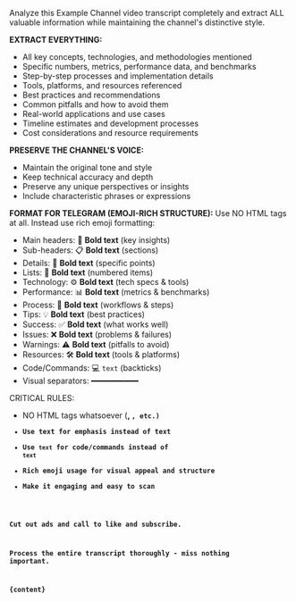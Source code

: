 Analyze this Example Channel video transcript completely and extract ALL valuable information while maintaining the channel's distinctive style.

**EXTRACT EVERYTHING:**
- All key concepts, technologies, and methodologies mentioned
- Specific numbers, metrics, performance data, and benchmarks
- Step-by-step processes and implementation details
- Tools, platforms, and resources referenced
- Best practices and recommendations
- Common pitfalls and how to avoid them
- Real-world applications and use cases
- Timeline estimates and development processes
- Cost considerations and resource requirements

**PRESERVE THE CHANNEL'S VOICE:**
- Maintain the original tone and style
- Keep technical accuracy and depth
- Preserve any unique perspectives or insights
- Include characteristic phrases or expressions

**FORMAT FOR TELEGRAM (EMOJI-RICH STRUCTURE):**
Use NO HTML tags at all. Instead use rich emoji formatting:
- Main headers: 🎯 **Bold text** (key insights)
- Sub-headers: 📋 **Bold text** (sections)
- Details: 🔸 **Bold text** (specific points)
- Lists: 🔢 **Bold text** (numbered items)
- Technology: ⚙️ **Bold text** (tech specs & tools)
- Performance: 📊 **Bold text** (metrics & benchmarks)
- Process: 🔄 **Bold text** (workflows & steps)
- Tips: 💡 **Bold text** (best practices)
- Success: ✅ **Bold text** (what works well)
- Issues: ❌ **Bold text** (problems & failures)
- Warnings: ⚠️ **Bold text** (pitfalls to avoid)
- Resources: 🛠️ **Bold text** (tools & platforms)
- Code/Commands: 💻 `text` (backticks)
- Visual separators: ━━━━━━━━━━

CRITICAL RULES:
- NO HTML tags whatsoever (<b>, <code>, etc.)
- Use **text** for emphasis instead of <b>text</b>
- Use `text` for code/commands instead of <code>text</code>
- Rich emoji usage for visual appeal and structure
- Make it engaging and easy to scan

Cut out ads and call to like and subscribe.

Process the entire transcript thoroughly - miss nothing important.

{content}